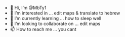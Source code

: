 - 👋 Hi, I’m @MbTy1
- 👀 I’m interested in ... edit maps & translate to hebrew
- 🌱 I’m currently learning ... how to sleep well
- 💞️ I’m looking to collaborate on ... edit maps
- 📫 How to reach me ... you cant

<!---
MbTy1/MbTy1 is a ✨ special ✨ repository because its `README.md` (this file) appears on your GitHub profile.
You can click the Preview link to take a look at your changes.
--->
